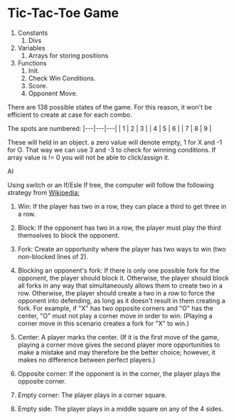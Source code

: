 # Tic-Tac-Toe Game

1. Constants
    1. Divs
1. Variables
    1. Arrays for storing positions
1. Functions
    1. Init.
    1. Check Win Conditions.
    1. Score.
    1. Opponent Move.

There are 138 possible states of the game.  For this reason, it won't be efficient to create at case for each combo.

The spots are numbered:
 |---|---|---|
 | 1 | 2 | 3 |
 | 4 | 5 | 6 |
 | 7 | 8 | 9 |


These will held in an object.  a zero value will denote empty, 1 for X and -1 for O.  That way we can use 3 and -3 to check for winning conditions.  If array value is != 0 you will not be able to click/assign it.

AI

Using switch or an If/Esle If tree, the computer will follow the following strategy from [Wikipedia:](https://en.wikipedia.org/wiki/Tic-tac-toe)


1. Win: If the player has two in a row, they can place a third to get three in a row.

1. Block: If the opponent has two in a row, the player must play the third themselves to block the opponent.

1. Fork: Create an opportunity where the player has two ways to win (two non-blocked lines of 2).

1. Blocking an opponent's fork: If there is only one possible fork for the opponent, the player should block it. Otherwise, the player should block all forks in any way that simultaneously allows them to create two in a row. Otherwise, the player should create a two in a row to force the opponent into defending, as long as it doesn't result in them creating a fork. For example, if "X" has two opposite corners and "O" has the center, "O" must not play a corner move in order to win. (Playing a corner move in this scenario creates a fork for "X" to win.)

1. Center: A player marks the center. (If it is the first move of the game, playing a corner move gives the second player more opportunities to make a mistake and may therefore be the better choice; however, it makes no difference between perfect players.)

1. Opposite corner: If the opponent is in the corner, the player plays the opposite corner.

1. Empty corner: The player plays in a corner square.

1. Empty side: The player plays in a middle square on any of the 4 sides.